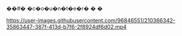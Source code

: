 ��#� �c�o�u�n�t�e�r�
�
�

https://user-images.githubusercontent.com/96846551/210366342-35863447-387f-413d-b7f6-2f8924df6d02.mp4

